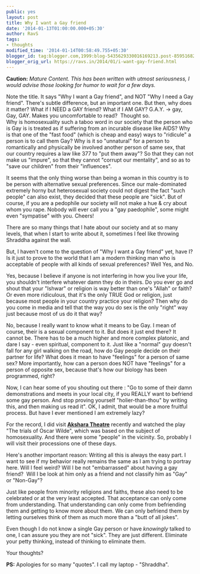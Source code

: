 ```yaml
---
public: yes
layout: post
title: Why I want a Gay friend
date: '2014-01-13T01:00:00.000+05:30'
author: RavS
tags:
- thoughts
modified_time: '2014-01-14T00:58:49.755+05:30'
blogger_id: tag:blogger.com,1999:blog-5435629330016169213.post-8595168232757901369
blogger_orig_url: https://ravs.in/2014/01/i-want-gay-friend.html
---
```


**Caution:** _Mature Content._ _This has been written with utmost seriousness, I would advise those looking for humor to wait for a few days._ 

Note the title. It says "Why I want a Gay friend", and NOT "Why I need a Gay friend". There's subtle difference, but an important one. But then, why does it matter? What if I NEED a GAY friend? What if I AM GAY? G.A.Y. -> gay, Gay, GAY. Makes you uncomfortable to read?  Thought so.  
Why is homosexuality such a taboo word in our society that the person who is Gay is is treated as if suffering from an incurable disease like AIDS? Why is that one of the "fast food" (which is cheap and easy) ways to "ridicule" a person is to call them Gay? Why is it so "unnatural" for a person to romantically and physically be involved another person of same sex, that our country requires a law like 377 to "put them away"? So that they can not make us "impure", so that they cannot "corrupt our mentality", and so as to "save our children" from their "influences". 

It seems that the only thing worse than being a woman in this country is to be person with alternative sexual preferences. Since our male-dominated extremely horny but heterosexual society could not digest the fact "such people" can also exist, they decided that these people are "sick". But of course, if you are a pedophile our society will not make a hue & cry about whom you rape. Nobody will ever call you a "gay paedophile", some might even "sympatise" with you. Cheers!

There are so many things that I hate about our society and at so many levels, that when I start to write about it, sometimes I feel like throwing Shraddha against the wall.

But, I haven't come to the question of "Why I want a Gay friend" yet, have I? Is it just to prove to the world that I am a modern thinking man who is acceptable of people with all kinds of sexual preferences? Well Yes, and No.

Yes, because I believe if anyone is not interfering in how you live your life, you shouldn't interfere whatever damn they do in theirs. Do you ever go and shout that your "Ishwar" or religion is way better than one's "Allah" or faith? Or even more ridiculous, that it's the only TRUE God or religion, just because most people in your country practice your religion? Then why do you come in media and tell that the way you do sex is the only "right" way just because most of us do it that way?

No, because I really want to know what it means to be Gay. I mean of course, their is a sexual component to it. But does it just end there? It cannot be. There has to be a much higher and more complex platonic, and dare I say - even spiritual, component to it. Just like a "normal" guy doesn't fall for any girl walking on the road, how do Gay people decide on their partner for life? What does it mean to have "feelings" for a person of same sex? More importantly, how can a person does NOT have "feelings" for a person of opposite sex, because that's how our biology has been programmed, right?

Now, I can hear some of you shouting out there : "Go to some of their damn demonstrations and meets in your local city, if you REALLY want to befriend some gay person. And stop proving yourself "holier-than-thou" by writing this, and then making us read it". OK, I admit, that would be a more fruitful process. But have I ever mentioned I am extremely lazy? 

For the record, I did visit **[Akshara Theatre](http://www.aksharatheatre.com/)** recently and watched the play "The trials of Oscar Wilde", which was based on the subject of homosexuality. And there were some "people" in the vicinity. So, probably I will visit their processions one of these days.

Here's another important reason: Writing all this is always the easy part. I want to see if my behavior really remains the same as I am trying to portray here. Will I feel weird? Will I be not "embarrassed" about having a gay friend?  Will I be look at him only as a friend and not classify him as "Gay" or "Non-Gay"?

Just like people from minority religions and faiths, these also need to be celebrated or at the very least accepted. That acceptance can only come from understanding. That understanding can only come from befriending them and getting to know more about them. We can only befriend them by letting ourselves think of them as much more than a "butt of all jokes".  

Even though I do not know a single Gay person or have _knowingly_ talked to one, I can assure you they are not "sick". They are just different. Eliminate your petty thinking, instead of thinking to eliminate them.  

Your thoughts?


**PS:** Apologies for so many "quotes". I call my laptop - "Shraddha".
